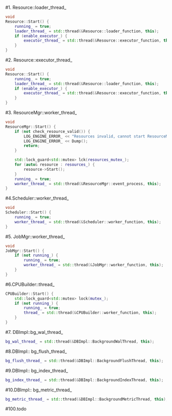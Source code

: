#1. Resource::loader_thread_

```cpp
void
Resource::Start() {
    running_ = true;
    loader_thread_ = std::thread(&Resource::loader_function, this);
    if (enable_executor_) {
        executor_thread_ = std::thread(&Resource::executor_function, this);
    }
}
```

#2. Resource::executor_thread_
```cpp
void
Resource::Start() {
    running_ = true;
    loader_thread_ = std::thread(&Resource::loader_function, this);
    if (enable_executor_) {
        executor_thread_ = std::thread(&Resource::executor_function, this);
    }
}
```


#3. ResourceMgr::worker_thread_

```cpp
void
ResourceMgr::Start() {
    if (not check_resource_valid()) {
        LOG_ENGINE_ERROR_ << "Resources invalid, cannot start ResourceMgr.";
        LOG_ENGINE_ERROR_ << Dump();
        return;
    }

    std::lock_guard<std::mutex> lck(resources_mutex_);
    for (auto& resource : resources_) {
        resource->Start();
    }
    running_ = true;
    worker_thread_ = std::thread(&ResourceMgr::event_process, this);
}
```

#4.Scheduler::worker_thread_

```cpp
void
Scheduler::Start() {
    running_ = true;
    worker_thread_ = std::thread(&Scheduler::worker_function, this);
}
```

#5. JobMgr::worker_thread_

```cpp
void
JobMgr::Start() {
    if (not running_) {
        running_ = true;
        worker_thread_ = std::thread(&JobMgr::worker_function, this);
    }
}
```

#6.CPUBuilder::thread_

```cpp
CPUBuilder::Start() {
    std::lock_guard<std::mutex> lock(mutex_);
    if (not running_) {
        running_ = true;
        thread_ = std::thread(&CPUBuilder::worker_function, this);
    }
}
```

#7. DBImpl::bg_wal_thread_

```cpp
bg_wal_thread_ = std::thread(&DBImpl::BackgroundWalThread, this);
```

#8.DBImpl:: bg_flush_thread_

```cpp
bg_flush_thread_ = std::thread(&DBImpl::BackgroundFlushThread, this);
```

#9.DBImpl:: bg_index_thread_

```cpp
bg_index_thread_ = std::thread(&DBImpl::BackgroundIndexThread, this);
```

#10.DBImpl:: bg_metric_thread_

```cpp
bg_metric_thread_ = std::thread(&DBImpl::BackgroundMetricThread, this);
```



#100.todo

    


